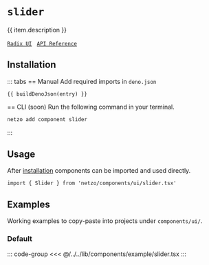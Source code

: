 <script setup>
import SectionDocsCards from '@theme/components/sections/SectionDocsCards.vue'
import en from '~/locales/en.js'
import { ui } from '~/../lib/components/registry.ts'
import { buildDenoJson } from '~/src/utils.ts'
const item = en.components.find(({ uid }) => uid === 'slider')
const entry = ui.find(i => item.uid === i.name)
</script>

<div class="mb-5 w-75px h-75px"  :class="item.icon" />

# `slider`

{{ item.description }}

[`Radix UI`](https://www.radix-ui.com/primitives/docs/components/slider)
&nbsp;
[`API Reference`](https://www.radix-ui.com/primitives/docs/components/slider#api-reference)

## Installation

::: tabs
== Manual
Add required imports in `deno.json`
```json-vue
{{ buildDenoJson(entry) }}
```
== CLI (soon)
Run the following command in your terminal.
```sh
netzo add component slider
```
:::

## Usage

After [installation](#installation) components can be imported and used directly.

```tsx
import { Slider } from 'netzo/components/ui/slider.tsx'
```

## Examples

Working examples to copy-paste into projects under `components/ui/`.

### Default

::: code-group
<<< @/../../lib/components/example/slider.tsx
:::
